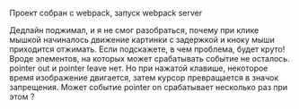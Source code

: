 Проект собран с webpack, запуск webpack server

Дедлайн поджимал, и я не смог разобраться, почему при клике мышкой
начиналось движение картинки с задержкой и кноку мыши приходится отжимать. 
Если подскажете, в чем проблема, будет круто!
Вроде элементов, на которых может срабатывать событие не осталось. 
pointer out и pointer leave нет. Но при нажатой клавише, некоторое время 
изображение двигается, затем курсор превращается в значок запрещения.
Может событие pointer on срабатывает несколько раз при этом ? 